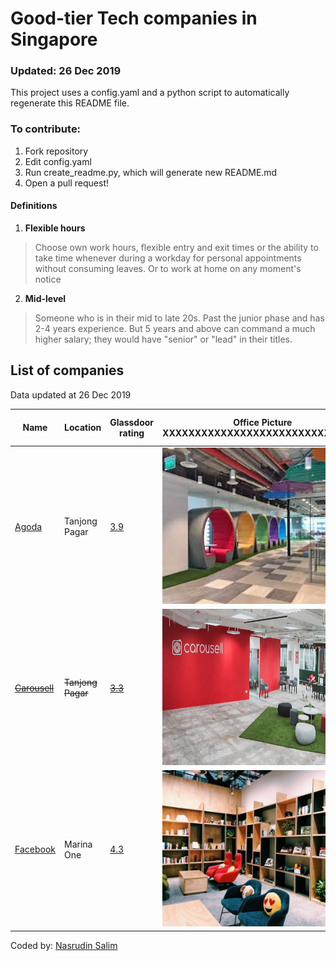 
# Good-tier Tech companies in Singapore
### Updated: 26 Dec 2019
This project uses a config.yaml and a python script to automatically regenerate this README file.

### To contribute:
1. Fork repository
2. Edit config.yaml 
3. Run create_readme.py, which will generate new README.md
4. Open a pull request!


#### Definitions
1. __Flexible hours__

>Choose own work hours, flexible entry and exit times or the ability to take time whenever during a workday
for personal appointments without consuming leaves. Or to work at home on any moment's notice
2. __Mid-level__
    
>Someone who is in their mid to late 20s. Past the junior phase and has 2-4 years experience.
But 5 years and above can command a much higher salary; they would have "senior" or "lead" in their titles.


## List of companies
Data updated at 26 Dec 2019


| Name | Location | Glassdoor rating | Office Picture XXXXXXXXXXXXXXXXXXXXXXXXXXXXXXX | Mid-Level Engineer Salary | Bonus | Stock Options | Pantry | Annual Leaves | Company size | Company revenue | Insurance XXXXXXXXXXXXXXXXXXXXXXXXXXXXXXX | Flexible hours | Notes |
|------|----------|------------------|------------------------------------------------|---------------------------|-------|---------------|--------|---------------|--------------|-----------------|-------------------------------------------|----------------|-------|
| [Agoda](https://careersatagoda.com) | Tanjong Pagar | [3.9](None) | <img src="pictures/agoda.jpeg" alt="Agoda Office" height="250" width="400" > | [$7000](None) | [Yes](None) | [Yes](None) | 8/10 | 18 | [10001 to 50000](None) | [$100M-$500M](None) | <ul> <li> Has GREAT insurance </li> <li> Pregnancy & childbirth is covered </li> <li> Maternity leave is standard to gov policy </li> <li> Insurance is extended to dependents </li> <li> But dependents costs $109/month to be covered </li> </ul> | Yes |  |
| [~~Carousell~~](https://careers.carousell.com/) | ~~Tanjong Pagar~~ | [~~3.3~~](None) | <img src="pictures/carousell.jpeg" alt="Carousell Office" height="250" width="400" > | [~~$6000-7000~~](None) | [~~No~~](None) | [~~Yes~~](None) | ~~basic~~ | ~~14~~ | [~~201 to 500~~](None) | [~~unknown~~](None) | <ul> <li> ~~Has standard insurance~~ </li> <li> ~~Maternity leave is standard to gov policy~~ </li> </ul> | ~~Yes~~ |  |
| [Facebook](https://www.facebook.com/careers) | Marina One | [4.3](None) | <img src="pictures/facebook.jpg" alt="Facebook Office" height="250" width="400" > | [$8000-$9000](None) | [Yes$](None) | [Yes$$](None) | Amazing | 18 | [10k+](None) | [$10B+](None) | <ul> <li> Has GREAT insurance </li> <li> Pregnancy & childbirth is covered </li> <li> Maternity leave is standard to gov policy </li> <li> Insurance is extended to dependents </li> <li> dental, vision, TCM, you name it </li> </ul> | Yes | Signing bonus, free meal 3 times a day, paid vacations |

Coded by: [Nasrudin Salim](http://nasrudinsalim.com)